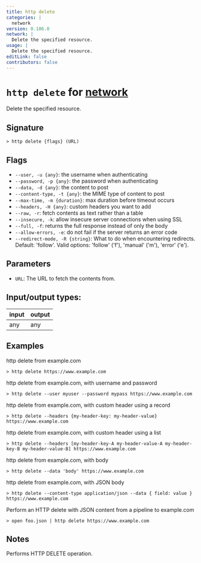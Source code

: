 ```yaml
---
title: http delete
categories: |
  network
version: 0.106.0
network: |
  Delete the specified resource.
usage: |
  Delete the specified resource.
editLink: false
contributors: false
---
```

<!-- This file is automatically generated. Please edit the command in https://github.com/nushell/nushell instead. -->

# `http delete` for [network](/commands/categories/network.md)

<div class='command-title'>Delete the specified resource.</div>

## Signature

```> http delete {flags} (URL)```

## Flags

 -  `--user, -u {any}`: the username when authenticating
 -  `--password, -p {any}`: the password when authenticating
 -  `--data, -d {any}`: the content to post
 -  `--content-type, -t {any}`: the MIME type of content to post
 -  `--max-time, -m {duration}`: max duration before timeout occurs
 -  `--headers, -H {any}`: custom headers you want to add
 -  `--raw, -r`: fetch contents as text rather than a table
 -  `--insecure, -k`: allow insecure server connections when using SSL
 -  `--full, -f`: returns the full response instead of only the body
 -  `--allow-errors, -e`: do not fail if the server returns an error code
 -  `--redirect-mode, -R {string}`: What to do when encountering redirects. Default: 'follow'. Valid options: 'follow' ('f'), 'manual' ('m'), 'error' ('e').

## Parameters

 -  `URL`: The URL to fetch the contents from.


## Input/output types:

| input | output |
| ----- | ------ |
| any   | any    |
## Examples

http delete from example.com
```nu
> http delete https://www.example.com

```

http delete from example.com, with username and password
```nu
> http delete --user myuser --password mypass https://www.example.com

```

http delete from example.com, with custom header using a record
```nu
> http delete --headers {my-header-key: my-header-value} https://www.example.com

```

http delete from example.com, with custom header using a list
```nu
> http delete --headers [my-header-key-A my-header-value-A my-header-key-B my-header-value-B] https://www.example.com

```

http delete from example.com, with body
```nu
> http delete --data 'body' https://www.example.com

```

http delete from example.com, with JSON body
```nu
> http delete --content-type application/json --data { field: value } https://www.example.com

```

Perform an HTTP delete with JSON content from a pipeline to example.com
```nu
> open foo.json | http delete https://www.example.com

```

## Notes
Performs HTTP DELETE operation.